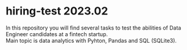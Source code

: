 # hiring-test 2023.02

In this repository you will find several tasks to test the abilities of Data Engineer candidates at a fintech startup.  
Main topic is data analytics with Pyhton, Pandas and SQL (SQLite3).